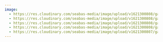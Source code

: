 ```yaml
---
image:
  - https://res.cloudinary.com/seabas-media/image/upload/v1621300808/gallery/Creative/IMG_2130_j40nph.jpg
  - https://res.cloudinary.com/seabas-media/image/upload/v1621300808/gallery/Creative/IMG_7270_q25t6l.jpg
  - https://res.cloudinary.com/seabas-media/image/upload/v1621300808/gallery/Creative/DSC00092_x4y6tp.jpg
  - https://res.cloudinary.com/seabas-media/image/upload/v1621300808/gallery/Creative/IMG_2438-Edit_bwdbjq.jpg
  - https://res.cloudinary.com/seabas-media/image/upload/v1621300807/gallery/Creative/IMG_4404_tbuofn.jpg
---
```

